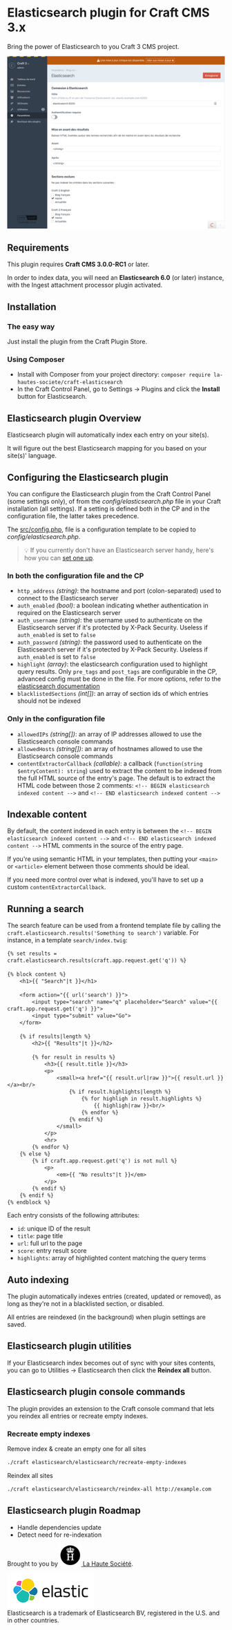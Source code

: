 # Elasticsearch plugin for Craft CMS 3.x

Bring the power of Elasticsearch to you Craft 3 CMS project.

![Plugin screenshot](resources/img/plugin-screenshot.png)



## Requirements

This plugin requires **Craft CMS 3.0.0-RC1** or later.

In order to index data, you will need an **Elasticsearch 6.0** (or later) 
instance, with the Ingest attachment processor plugin activated.


## Installation

### The easy way

Just install the plugin from the Craft Plugin Store.

### Using Composer

  - Install with Composer from your project directory: `composer require la-hautes-societe/craft-elasticsearch`
  - In the Craft Control Panel, go to Settings → Plugins and click the **Install** button for Elasticsearch.
 

 
## Elasticsearch plugin Overview

Elasticsearch plugin will automatically index each entry on your site(s).

It will figure out the best Elasticsearch mapping for you based on your site(s)' language. 



## Configuring the Elasticsearch plugin

You can configure the Elasticsearch plugin from the Craft Control Panel (some settings only), of from the 
_config/elasticsearch.php_ file in your Craft installation (all settings). If a setting is defined both in the CP and in
the configuration file, the latter takes precedence.

The [src/config.php](./src/config.php), file is a configuration template to be copied to _config/elasticsearch.php_.

> 💡 If you currently don't have an Elasticsearch server handy, here's how you can [set one up](./elasticsearch-quickstart.md).

### In both the configuration file and the CP

  - `http_address` _(string)_: the hostname and port (colon-separated) used to connect to the Elasticsearch server
  - `auth_enabled` _(bool)_: a boolean indicating whether authentication in required on the Elasticsearch server
  - `auth_username` _(string)_: the username used to authenticate on the Elasticsearch server if it's protected by
    X-Pack Security. Useless if `auth_enabled` is set to `false`
  - `auth_password` _(string)_: the password used to authenticate on the Elasticsearch server if it's protected by
    X-Pack Security. Useless if `auth_enabled` is set to `false`
  - `highlight` _(array)_: the elasticsearch configuration used to highlight query results. Only `pre_tags` and 
    `post_tags` are configurable in the CP, advanced config must be done in the file. 
    For more options, refer to the [elasticsearch documentation][]
  - `blacklistedSections` _(int[])_: an array of section ids of which entries should not be indexed


### Only in the configuration file

  - `allowedIPs` _(string[])_: an array of IP addresses allowed to use the Elasticsearch console commands
  - `allowedHosts` _(string[])_: an array of hostnames allowed to use the Elasticsearch console commands
  - `contentExtractorCallback` _(callable)_: a callback (`function(string $entryContent): string`) used to extract the
    content to be indexed from the full HTML source of the entry's page. The default is to extract the HTML code between
    those 2 comments: `<!-- BEGIN elasticsearch indexed content -->` and `<!-- END elasticsearch indexed content -->`

[elasticsearch documentation]: https://www.elastic.co/guide/en/elasticsearch/reference/6.x/search-request-highlighting.html



## Indexable content

By default, the content indexed in each entry is between the `<!-- BEGIN elasticsearch indexed content -->` 
and `<!-- END elasticsearch indexed content -->` HTML comments in the source of the entry page.

If you're using semantic HTML in your templates, then putting your `<main>` or `<article>` element between 
those comments should be ideal. 

If you need more control over what is indexed, you'll have to set up a custom `contentExtractorCallback`.


## Running a search

The search feature can be used from a frontend template file by calling the 
`craft.elasticsearch.results('Something to search')` variable.
For instance, in a template `search/index.twig`:

```twig
{% set results = craft.elasticsearch.results(craft.app.request.get('q')) %}

{% block content %}
    <h1>{{ "Search"|t }}</h1>

    <form action="{{ url('search') }}">
        <input type="search" name="q" placeholder="Search" value="{{ craft.app.request.get('q') }}">
        <input type="submit" value="Go">
    </form>

    {% if results|length %}
        <h2>{{ "Results"|t }}</h2>

        {% for result in results %}
            <h3>{{ result.title }}</h3>
            <p>
                <small><a href="{{ result.url|raw }}">{{ result.url }}</a><br/>
                    {% if result.highlights|length %}
                        {% for highligh in result.highlights %}
                            {{ highligh|raw }}<br/>
                        {% endfor %}
                    {% endif %}
                </small>
            </p>
            <hr>
        {% endfor %}
    {% else %}
        {% if craft.app.request.get('q') is not null %}
            <p>
                <em>{{ "No results"|t }}</em>
            </p>
        {% endif %}
    {% endif %}
{% endblock %}
```

Each entry consists of the following attributes:

  - `id`: unique ID of the result
  - `title`: page title
  - `url`: full url to the page
  - `score`: entry result score
  - `highlights`: array of highlighted content matching the query terms



## Auto indexing

The plugin automatically indexes entries (created, updated or removed), as long as they're not in a blacklisted section,
or disabled.


All entries are reindexed (in the background) when plugin settings are saved.



## Elasticsearch plugin utilities

If your Elasticsearch index becomes out of sync with your sites contents, you 
can go to Utilities → Elasticsearch then click the **Reindex all** button.



## Elasticsearch plugin console commands

The plugin provides an extension to the Craft console command that lets you reindex all entries or recreate empty 
indexes.


### Recreate empty indexes

Remove index & create an empty one for all sites

````sh
./craft elasticsearch/elasticsearch/recreate-empty-indexes
````

Reindex all sites 

````sh
./craft elasticsearch/elasticsearch/reindex-all http://example.com
````



## Elasticsearch plugin Roadmap

* Handle dependencies update 
* Detect need for re-indexation

Brought to you by [![LHS Logo](resources/img/lhs.png) La Haute Société][lhs-site].

[![Elastic](resources/img/elastic-logo.png)][elastic-site]  
Elasticsearch is a trademark of Elasticsearch BV, registered in the U.S. and in
other countries.

[lhs-site]: https://www.lahautesociete.com
[elastic-site]: https://www.elastic.co/brand
